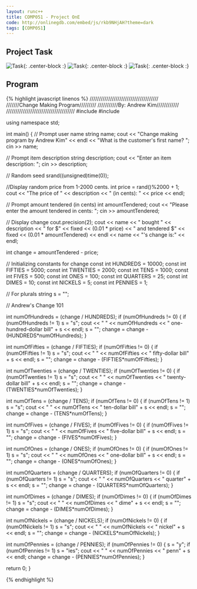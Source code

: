 ```yaml
---
layout: runc++
title: COMP051 - Project OnE
code: http://onlinegdb.com/embed/js/rkb9NHjAH?theme=dark
tags: [COMP051]
---
```


## Project Task

![Task](http://andrewjkim.me/college/COMP051/PROJECT_ONE/1.jpg){: .center-block :}
![Task](http://andrewjkim.me/college/COMP051/PROJECT_ONE/2.jpg){: .center-block :}
![Task](http://andrewjkim.me/college/COMP051/PROJECT_ONE/3.jpg){: .center-block :}

## Program

{% highlight javascript linenos %}
/////////////////////////////////////
///////Change Making Program/////////
///////////By: Andrew Kim////////////
/////////////////////////////////////
#include <iostream>
#include <string>

using namespace std;

int main()
{
  // Prompt user name
  string name;
  cout << "Change making program by Andrew Kim" << endl
        << "What is the customer's first name? ";
  cin >> name;
  
  // Prompt item description
  string description;
  cout << "Enter an item description: ";
  cin >> description;
 
  // Random seed
  srand((unsigned)time(0));
  
  //Display random price from 1-2000 cents.
  int price = rand()%2000 + 1;
  cout << "The price of " << description << " (in cents): " << price << endl;
  
  // Prompt amount tendered (in cents)
  int amountTendered;
  cout << "Please enter the amount tendered in cents: ";
  cin >> amountTendered;
  
  // Display change
  cout.precision(2);
  cout << name << " bought " << description << " for $" << fixed << (0.01 * price) << " and tendered $" 
  << fixed << (0.01 * amountTendered) << endl
  << name << "'s change is:" << endl;
  
  int change = amountTendered - price;
  
  // Initializing constants for change
  const int HUNDREDS = 10000;
  const int FIFTIES = 5000;
  const int TWENTIES = 2000;
  const int TENS = 1000;
  const int FIVES = 500;
  const int ONES = 100;
  const int QUARTERS = 25;
  const int DIMES = 10;
  const int NICKELS = 5;
  const int PENNIES = 1;
  
  // For plurals
  string s = "";
  
  // Andrew's Change 101
  
  int numOfHundreds = (change / HUNDREDS);
  if (numOfHundreds != 0) {
      if (numOfHundreds != 1)
        s = "s";
      cout << "         " << numOfHundreds << " one-hundred-dollar bill" + s << endl;
      s = "";
      change = change - (HUNDREDS*numOfHundreds);
  }
  
  int numOfFifties = (change / FIFTIES);
  if (numOfFifties != 0) {
      if (numOfFifties != 1)
        s = "s";
      cout << "         " << numOfFifties << " fifty-dollar bill" + s << endl;
      s = "";
      change = change - (FIFTIES*numOfFifties);
  }
  
  int numOfTwenties = (change / TWENTIES);
  if (numOfTwenties != 0) {
      if (numOfTwenties != 1)
        s = "s";
      cout << "         " << numOfTwenties << " twenty-dollar bill" + s << endl;
      s = "";
      change = change - (TWENTIES*numOfTwenties);
  }
  
  int numOfTens = (change / TENS);
  if (numOfTens != 0) {
      if (numOfTens != 1)
        s = "s";
      cout << "         " << numOfTens << " ten-dollar bill" + s << endl;
      s = "";
      change = change - (TENS*numOfTens);
  }
  
  int numOfFives = (change / FIVES);
  if (numOfFives != 0) {
      if (numOfFives != 1)
        s = "s";
      cout << "         " << numOfFives << " five-dollar bill" + s << endl;
      s = "";
      change = change - (FIVES*numOfFives);
  }
  
  int numOfOnes = (change / ONES);
  if (numOfOnes != 0) {
      if (numOfOnes != 1)
        s = "s";
      cout << "         " << numOfOnes << " one-dollar bill" + s << endl;
      s = "";
      change = change - (ONES*numOfOnes);
  }
  
  int numOfQuarters = (change / QUARTERS);
  if (numOfQuarters != 0) {
      if (numOfQuarters != 1)
        s = "s";
      cout << "         " << numOfQuarters << " quarter" + s << endl;
      s = "";
      change = change - (QUARTERS*numOfQuarters);
  }
  
  int numOfDimes = (change / DIMES);
  if (numOfDimes != 0) {
      if (numOfDimes != 1)
        s = "s";
      cout << "         " << numOfDimes << " dime" + s << endl;
      s = "";
      change = change - (DIMES*numOfDimes);
  }
  
  int numOfNickels = (change / NICKELS);
  if (numOfNickels != 0) {
      if (numOfNickels != 1)
        s = "s";
      cout << "         " << numOfNickels << " nickel" + s << endl;
      s = "";
      change = change - (NICKELS*numOfNickels);
  }
  
  int numOfPennies = (change / PENNIES);
  if (numOfPennies != 0) {
      s = "y";
      if (numOfPennies != 1)
        s = "ies";
      cout << "         " << numOfPennies << " penn" + s << endl;
      change = change - (PENNIES*numOfPennies);
  }
  
  return 0;
}

{% endhighlight %}
